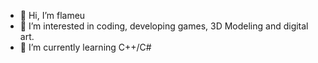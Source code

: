 - 👋 Hi, I’m flameu
- 👀 I’m interested in coding, developing games, 3D Modeling and digital art.
- 🌱 I’m currently learning C++/C#

<!---
Yuta1142/Yuta1142 is a ✨ special ✨ repository because its `README.md` (this file) appears on your GitHub profile.
You can click the Preview link to take a look at your changes.
--->
